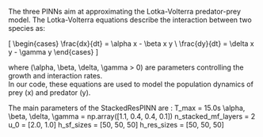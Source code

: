 The three PINNs aim at approximating the Lotka-Volterra predator-prey model. The Lotka-Volterra equations describe the interaction between two species as:

\[
\begin{cases}
\frac{dx}{dt} = \alpha x - \beta x y \\
\frac{dy}{dt} = \delta x y - \gamma y
\end{cases}
\]

where \(\alpha, \beta, \delta, \gamma > 0\) are parameters controlling the growth and interaction rates.  
In our code, these equations are used to model the population dynamics of prey \(x\) and predator \(y\).

The main parameters of the StackedResPINN are :
    T_max = 15.0s
    \alpha, \beta, \delta, \gamma = np.array([1.1, 0.4, 0.4, 0.1])
    n_stacked_mf_layers = 2
    u_0 = [2.0, 1.0]
    h_sf_sizes = [50, 50, 50]
    h_res_sizes = [50, 50, 50]
